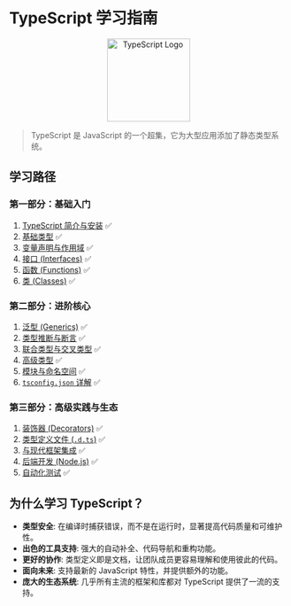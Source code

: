 # TypeScript 学习指南

<div align="center">
  <img src="../../../assets/typescript-logo.png" alt="TypeScript Logo" width="150">
</div>

> TypeScript 是 JavaScript 的一个超集，它为大型应用添加了静态类型系统。

## 学习路径

### 第一部分：基础入门
1. [TypeScript 简介与安装](introduction.md) ✅
2. [基础类型](basic-types.md) ✅
3. [变量声明与作用域](variables.md) ✅
4. [接口 (Interfaces)](interfaces.md) ✅
5. [函数 (Functions)](functions.md) ✅
6. [类 (Classes)](classes.md) ✅

### 第二部分：进阶核心
1. [泛型 (Generics)](generics.md) ✅
2. [类型推断与断言](type-inference-assertion.md) ✅
3. [联合类型与交叉类型](union-intersection-types.md) ✅
4. [高级类型](advanced-types.md) ✅
5. [模块与命名空间](modules-namespaces.md) ✅
6. [`tsconfig.json` 详解](tsconfig.md) ✅

### 第三部分：高级实践与生态
1. [装饰器 (Decorators)](decorators.md) ✅
2. [类型定义文件 (`.d.ts`)](declaration-files.md) ✅
3. [与现代框架集成](frameworks-integration.md) ✅
4. [后端开发 (Node.js)](nodejs-development.md) ✅
5. [自动化测试](testing.md) ✅

## 为什么学习 TypeScript？

- **类型安全**: 在编译时捕获错误，而不是在运行时，显著提高代码质量和可维护性。
- **出色的工具支持**: 强大的自动补全、代码导航和重构功能。
- **更好的协作**: 类型定义即是文档，让团队成员更容易理解和使用彼此的代码。
- **面向未来**: 支持最新的 JavaScript 特性，并提供额外的功能。
- **庞大的生态系统**: 几乎所有主流的框架和库都对 TypeScript 提供了一流的支持。 